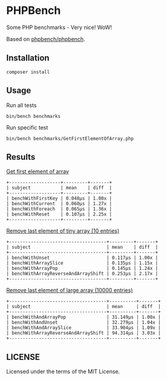 # PHPBench
Some PHP benchmarks - Very nice! WoW!

Based on [phpbench/phpbench](https://github.com/phpbench/phpbench).

## Installation

```
composer install
```

## Usage

Run all tests

```
bin/bench benchmarks 
```

Run specific test

```
bin/bench benchmarks/GetFirstElementOfArray.php
```

## Results

[Get first element of array](https://github.com/pgrimaud/phpbench/blob/master/benchmarks/GetFirstElementOfArray.php)

```shell script
+-------------------+---------+-------+
| subject           | mean    | diff  |
+-------------------+---------+-------+
| benchWithFirstKey | 0.048μs | 1.00x |
| benchWithCurrent  | 0.060μs | 1.27x |
| benchWithForeach  | 0.065μs | 1.36x |
| benchWithReset    | 0.107μs | 2.25x |
+-------------------+---------+-------+
```

[Remove last element of tiny array (10 entries)](https://github.com/pgrimaud/phpbench/blob/master/benchmarks/RemoveLastElementOfTinyArray.php)

```shell script
+------------------------------------+---------+-------+
| subject                            | mean    | diff  |
+------------------------------------+---------+-------+
| benchWithUnset                     | 0.117μs | 1.00x |
| benchWithArraySlice                | 0.135μs | 1.15x |
| benchWithArrayPop                  | 0.145μs | 1.24x |
| benchWithArrayReverseAndArrayShift | 0.253μs | 2.17x |
+------------------------------------+---------+-------+
```

[Remove last element of large array (10000 entries)](https://github.com/pgrimaud/phpbench/blob/master/benchmarks/RemoveLastElementOfLargeArray.php)

```shell script
+------------------------------------+----------+-------+
| subject                            | mean     | diff  |
+------------------------------------+----------+-------+
| benchWithAndArrayPop               | 31.149μs | 1.00x |
| benchWithAndUnset                  | 32.279μs | 1.04x |
| benchWithAndArraySlice             | 33.904μs | 1.09x |
| benchWithArrayReverseAndArrayShift | 94.314μs | 3.03x |
+------------------------------------+----------+-------+

```

## LICENSE
Licensed under the terms of the MIT License.
